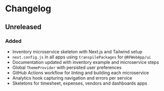 # Changelog

## Unreleased

### Added

- Inventory microservice skeleton with Next.js and Tailwind setup
- `next.config.js` in all apps using `transpilePackages` for `@RFWebApp/ui`
- Documentation updated with inventory example and microservice steps
- Global `ThemeProvider` with persisted user preferences
- GitHub Actions workflow for linting and building each microservice
- Analytics hook capturing navigation and errors per service
- Skeletons for timesheet, expenses, vendors and dashboards apps
